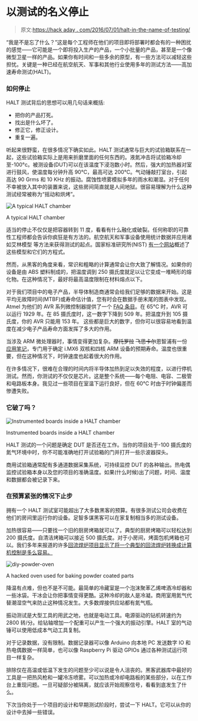 # 以测试的名义停止

> 原文:[https://hack aday . com/2016/07/01/halt-in-the-name-of-testing/](https://hackaday.com/2016/07/01/halt-in-the-name-of-testing/)

“我是不是忘了什么？”这是每个工程师在他们的项目即将部署时都会有的一种困扰的感觉——它可能是一个即将投入生产的产品，一个小批量的产品，甚至是一个像微型卫星一样的产品。如果你有时间和一些多余的原型，有一些方法可以减轻这些担忧。关键是一种已经在航空航天、军事和其他行业使用多年的测试方法——高加速寿命测试(HALT)。

### 如何停止

HALT 测试背后的思想可以用几句话来概括:

*   把你的产品打死。
*   找出是什么坏了。
*   修正它，修正设计。
*   重复一遍。

听起来很野蛮，在很多情况下确实如此。HALT 测试通常与巨大的试验箱联系在一起，这些试验箱实际上是用来折磨里面的任何东西的。液氮冲击将试验箱冷却至-100°c。被测设备(DUT)可以在该温度下浸泡数小时。然后，强大的加热器对室进行鼓风，使温度每分钟升高 90°C，最高可达 200°C。气动锤敲打室台，引起高达 90 Grms 和 10 KHz 的振动。腐蚀性喷雾模拟多年的雨水和潮湿。对于任何不幸被放入其中的装置来说，这些房间简直就是人间地狱。很容易理解为什么这种测试经常被称为“摇动和烘烤”。

![A typical HALT chamber](../Images/7114d1559f5e86788ecae5e2a03f4d31.png)

A typical HALT chamber

适当的停止不仅仅是把容器转到 11 度，看看有什么融化或破裂。任何称职的可靠性工程师都会告诉你疯狂是有方法的。航空航天和军事设备使用统计数据并应用诸如艾林模型
等方法来获得测试的起点。国家标准研究所(NIST) [有一个网站](http://www.itl.nist.gov/div898/handbook/apr/section1/apr153.htm)概述了这些模型和它们的方程式。

然而，从黑客的角度来看，常识和粗略的计算通常会让你大致了解情况。如果你的设备是由 ABS 塑料制成的，把温度调到 250 摄氏度就足以让它变成一堆畸形的熔化物。在这种情况下，最好将最高温度限制在材料熔点以下。

对于我们项目中的电子产品，半导体制造商通常会给我们足够的数据来开始。这是平均无故障时间(MTBF)或寿命估计值，您有时会在数据手册末尾的图表中发现。Atmel 为他们的 AVR 系列微控制器提供了一个 [FAQ 条目](http://atmel.force.com/support/articles/en_US/FAQ/Mean-Time-Between-Failure-MTBF-data)。在 65°C 时，AVR 可以运行 1929 年。在 85 摄氏度时，这一数字下降到 509 年。把温度升到 105 摄氏度，你的 AVR 只能用 153 年。
这些都是巨大的数字，但你可以很容易地看到温度在减少电子产品寿命方面发挥了多大的作用。

当涉及 ARM 微处理器时，事情变得更加复杂。~~摩托罗拉~~ ~~飞思卡尔~~恩智浦有一份[应用笔记](http://www.nxp.com/files/32bit/doc/app_note/AN4724.pdf)，专门用于确定 i.MX6 双核和四核 ARM 设备的预期寿命。温度也很重要，但在这种情况下，时钟速度也起着很大的作用。

在许多情况下，很难在合理的时间内将半导体加热到足以失效的程度，以进行停机测试。然而，你测试的不仅仅是芯片。这是整个系统——每个电阻、电容、二极管和电路板本身。我见过一些项目在室温下运行良好，但在 60°C 时由于时钟偏差而惨遭失败。

### 它破了吗？

![Instrumented boards inside a HALT chamber](../Images/6f29d5367a8903c7b76729e4f9cf9980.png)

Instrumented boards inside a HALT chamber

HALT 测试的一个问题是确定 DUT 是否还在工作。当你的项目处于-100 摄氏度的氮气环境中时，你不可能准确地打开试验箱的门并打开一些示波器探头。

商用试验箱通常配有多通道数据采集系统，可持续监控 DUT 的各种输出。热电偶监控试验箱本身以及您的项目的准确温度。如果(什么时候)出了问题，时间、温度和数据都会被记录下来。

### 在预算紧张的情况下止步

拥有一个 HALT 测试室可能超出了大多数黑客的预算。有很多测试公司会收费在他们的房间里运行你的设备。足智多谋黑客可以在家复制相当多的测试设备。

加热很容易——只要找一个旧的厨房烤箱就可以了。典型的厨房烤箱可以轻松达到 200 摄氏度。自清洁烤箱可以接近 500 摄氏度。对于小房间，烤面包机烤箱也可以。我们多年来报道的许多[回流焊炉项目显示了将一个典型的回流焊炉转换成计算机控制是多么容易。](http://hackaday.com/2015/11/28/the-internet-of-reflow-ovens/)

![diy-powder-oven](../Images/26619ea63afca4c9e25c6b3fe16e067a.png)

A hacked oven used for baking powder coated parts

降温有点难，但也不是不可能。最简单的冷藏室是一个泡沫聚苯乙烯啤酒冷却器和一些冰袋。干冰会让你把事情变得更酷。这种冷却的敌人是冷凝。商用室用氮气代替潮湿空气来防止这种情况发生。大多数焊接供应站都有氮气瓶。

振动测试是大型工具的用武之地，也就是电动工具。电源驱动的钻机转速约为 2800 转/分。给钻轴增加一个配重可以产生一个强大的振动引擎。HALT 室的气动锤可以使用低成本气动工具复制。

对于记录数据，没有限制。数据记录器可以像 Arduino 向本地 PC 发送数字 IO 和热电偶数据一样简单，也可以像 Raspberry Pi 驱动 GPIOs 通过各种测试运行项目一样复杂。

排除仅在高温或低温下发生的问题至少可以说是令人沮丧的。黑客武器库中最好的工具是一把热风枪和一罐冷冻喷雾。可以加热或冷却电路板的某些部分，以在工作台上重现问题。一旦可疑部分被隔离，就应该开始观察信号，看看到底发生了什么。

下次当你处于一个项目的设计和早期测试阶段时，尝试一下 HALT。它可以从你的设计中去掉一些错误。